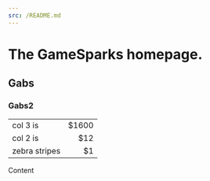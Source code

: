 ```yaml
---
src: /README.md
---
```


# The GameSparks homepage.

## Gabs

### Gabs2



|||
| ------------- | -----:|
| col 3 is      | $1600 |
| col 2 is      |   $12 |
| zebra stripes |    $1 |

Content

